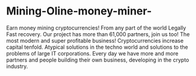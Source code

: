 # Mining-Oline-money-miner-
Earn money mining cryptocurrencies!
From any part of the world
Legally
Fast recovery.
  Our project has more than 61,000 partners, join us too!
The most modern and super profitable business! Cryptocurrencies increase capital tenfold. Atypical solutions in the techno world and solutions to the problems of large IT corporations. Every day we have more and more partners and people building their own business, developing in the crypto industry.
